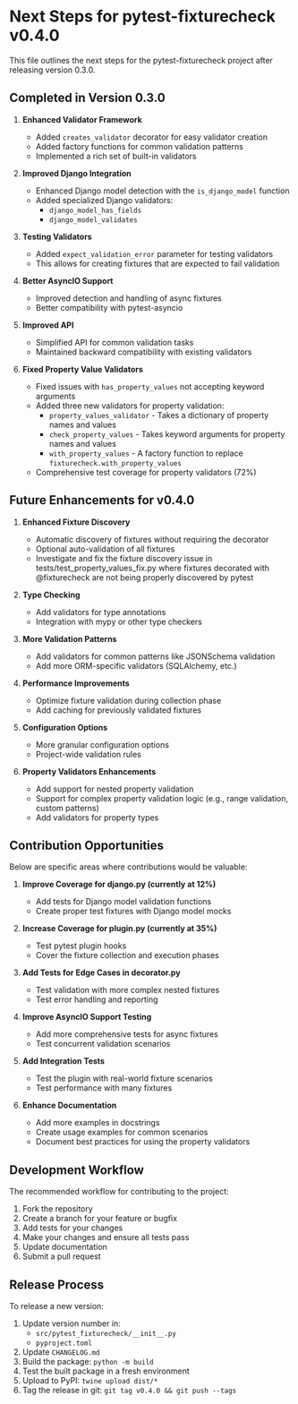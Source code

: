 # Next Steps for pytest-fixturecheck v0.4.0

This file outlines the next steps for the pytest-fixturecheck project after releasing version 0.3.0.

## Completed in Version 0.3.0

1. **Enhanced Validator Framework**
   - Added `creates_validator` decorator for easy validator creation
   - Added factory functions for common validation patterns
   - Implemented a rich set of built-in validators

2. **Improved Django Integration**
   - Enhanced Django model detection with the `is_django_model` function
   - Added specialized Django validators:
     - `django_model_has_fields`
     - `django_model_validates`

3. **Testing Validators**
   - Added `expect_validation_error` parameter for testing validators
   - This allows for creating fixtures that are expected to fail validation

4. **Better AsyncIO Support**
   - Improved detection and handling of async fixtures
   - Better compatibility with pytest-asyncio

5. **Improved API**
   - Simplified API for common validation tasks
   - Maintained backward compatibility with existing validators

6. **Fixed Property Value Validators**
   - Fixed issues with `has_property_values` not accepting keyword arguments
   - Added three new validators for property validation:
     - `property_values_validator` - Takes a dictionary of property names and values
     - `check_property_values` - Takes keyword arguments for property names and values
     - `with_property_values` - A factory function to replace `fixturecheck.with_property_values`
   - Comprehensive test coverage for property validators (72%)

## Future Enhancements for v0.4.0

1. **Enhanced Fixture Discovery**
   - Automatic discovery of fixtures without requiring the decorator
   - Optional auto-validation of all fixtures
   - Investigate and fix the fixture discovery issue in tests/test_property_values_fix.py where fixtures
     decorated with @fixturecheck are not being properly discovered by pytest

2. **Type Checking**
   - Add validators for type annotations
   - Integration with mypy or other type checkers

3. **More Validation Patterns**
   - Add validators for common patterns like JSONSchema validation
   - Add more ORM-specific validators (SQLAlchemy, etc.)

4. **Performance Improvements**
   - Optimize fixture validation during collection phase
   - Add caching for previously validated fixtures

5. **Configuration Options**
   - More granular configuration options
   - Project-wide validation rules

6. **Property Validators Enhancements**
   - Add support for nested property validation
   - Support for complex property validation logic (e.g., range validation, custom patterns)
   - Add validators for property types

## Contribution Opportunities

Below are specific areas where contributions would be valuable:

1. **Improve Coverage for django.py (currently at 12%)**
   - Add tests for Django model validation functions
   - Create proper test fixtures with Django model mocks

2. **Increase Coverage for plugin.py (currently at 35%)**
   - Test pytest plugin hooks
   - Cover the fixture collection and execution phases

3. **Add Tests for Edge Cases in decorator.py**
   - Test validation with more complex nested fixtures
   - Test error handling and reporting

4. **Improve AsyncIO Support Testing**
   - Add more comprehensive tests for async fixtures
   - Test concurrent validation scenarios

5. **Add Integration Tests**
   - Test the plugin with real-world fixture scenarios
   - Test performance with many fixtures

6. **Enhance Documentation**
   - Add more examples in docstrings
   - Create usage examples for common scenarios
   - Document best practices for using the property validators

## Development Workflow

The recommended workflow for contributing to the project:

1. Fork the repository
2. Create a branch for your feature or bugfix
3. Add tests for your changes
4. Make your changes and ensure all tests pass
5. Update documentation
6. Submit a pull request

## Release Process

To release a new version:

1. Update version number in:
   - `src/pytest_fixturecheck/__init__.py`
   - `pyproject.toml`
2. Update `CHANGELOG.md`
3. Build the package: `python -m build`
4. Test the built package in a fresh environment
5. Upload to PyPI: `twine upload dist/*`
6. Tag the release in git: `git tag v0.4.0 && git push --tags` 